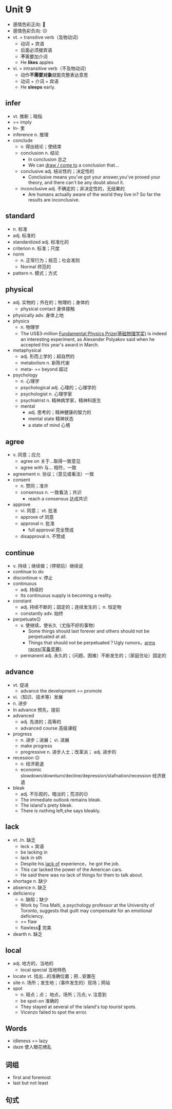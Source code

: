 # Unit 9

- 感情色彩正向: 🙂
- 感情色彩负向: 😔
- vt. = transitive verb（及物动词）
    - 动词 + 宾语
    - 后面必须接宾语
    - **不**需要加介词
    - He **likes** apples
- vi. = intransitive verb（不及物动词）
    - 动作**不需要对象**就能完整表达意思
    - 动词 + 介词 + 宾语
    - He **sleeps** early.

## infer

- vt. 推断；暗指
- == imply
- In- 里
- inference n. 推理
- conclude
    - v. 得出结论；使结束
    - conclusion n. 结论
        - In conclusion 总之
        - We can <ins>draw / come to</ins> a conclusion that...
    - conclusive adj. 结论性的；决定性的
        - Conclusive means you've got your answer,you've proved your theory, and there can't be any doubt about it.
    - inconclusive adj. 不确定的；非决定性的，无结果的
        - Are humans actually aware of the world they live in? So far the results are inconclusive.

## standard

- n. 标准
- adj. 标准的
- standardized adj. 标准化的
- criterion n. 标准；尺度
- norm
    - n. 正常行为；规范；社会准则
    - Normal 师范的
- pattern n. 模式；方式

## physical

- adj. 实物的；外在的；物理的；身体的
    - physical contact 身体接触
- physically adv. 身体上地
- physics
    - n. 物理学
    - The US$3-million <ins>Fundamental Physics Prize(基础物理学奖)</ins> is indeed an interesting experiment, as Alexander Polyakov said when he accepted this year's award in March.
- metaphysical
    - adj. 形而上学的；超自然的
    - metabolism n. 新陈代谢
    - meta- == beyond 超过
- psychology
    - n. 心理学
    - psychological adj. 心理的；心理学的
    - psychologist n. 心理学家
    - psychiatrist n. 精神病学家，精神科医生
    - mental
        - adj. 思考的；精神健康的智力的
        - mental state 精神状态
        - a state of mind 心境

## agree

- v. 同意；应允
    - agree on 关于...取得一致意见
    - agree with 与... 相符，一致
- agreement n. 协议；（意见或看法）一致
- consent
    - n. 赞同；准许
    - consensus n. 一致看法；共识
        - reach a consensus 达成共识
- approve
    - vi. 同意； vt. 批准
    - approve of 同意
    - approval n. 批准
        - full approval 完全赞成
    - disapproval n. 不赞成

## continue

- v. 持续；继续做；（停顿后）继续说
- continue to do
- discontinue v. 停止
- continuous
    - adj. 持续的
    - Its continuous supply is becoming a reality.
- constant
    - adj. 持续不断的；固定的；连续发生的； n. 恒定物
    - constantly adv. 始终
- perpetuate😔
    - v. 使继续，使长久（尤指不好的事物）
        - Some things should last forever and others should not be perpetuated at all.
        - Things that should not be perpetuated？Ugly rumors，<ins>arms races(军备竞赛)</ins>.
    - permanent adj. 永久的；（问题、困难）不断发生的；（家庭住址）固定的

## advance

- vt. 促进
    - advance the development == promote
- vi.（知识、技术等）发展
- n. 进步
- In advance 预先，提前
- advanced
    - adj. 先进的；高等的
    - advanced course 高级课程
- progress
    - n. 进步；进展； vi. 进展
    - make progress
    - progressive n. 进步人士；改革派； adj. 进步的
- recession 😔
    - n. 经济衰退
    - economic slowdown/downturn/decline/depression/stafnation/recession 经济衰退
- bleak
    - adj. 不乐观的，暗淡的；荒凉的😔
    - The immediate outlook remains bleak.
    - The island's prety bleak.
    - There is nothing left,she says bleakly.

## lack

- vt. /n. 缺乏
    - leck + 宾语
    - be lacking in
    - lack in sth
    - Despite his <ins>lack of</ins> experience，he got the job.
    - This car lacked the power of the American cars.
    - He said there was no lack of things for them to talk about.
- shortage n. 缺少
- absence n. 缺乏
- deficiency
    - n. 缺陷；缺少
    - Work by Tina Malti, a psychology professor at the Universlty of Toronto, suggests that guilt may compensate for an emotional deficiency.
    - == flaw
    - flawless🙂 完美
- dearth n. 缺乏

## local

- adj. 地方的，当地的
    - local special 当地特色
- locate vt. 找出...的准确位置；把...安置在
- site n. 场所；发生地；（事件发生的）现场；网站
- spot
    - n. 斑点；点； 地点，场所；污点; v. 注意到
    - be spot-on 准确的
    - They stayed at several of the island's top tourist spots.
    - Vicenzo failed to spot the error.

## Words

- idleness == lazy
- daze 使人眼花缭乱

## 词组

- first and foremost
- last but not least

## 句式

